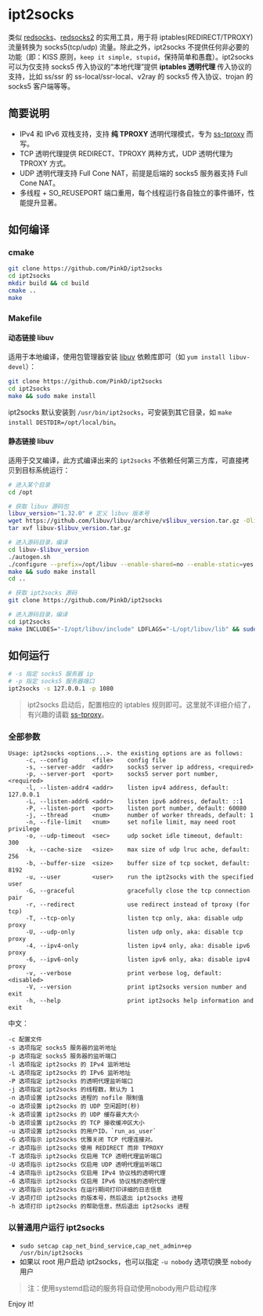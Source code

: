 # ipt2socks
类似 [redsocks](https://github.com/darkk/redsocks)、[redsocks2](https://github.com/semigodking/redsocks) 的实用工具，用于将 iptables(REDIRECT/TPROXY) 流量转换为 socks5(tcp/udp) 流量。除此之外，ipt2socks 不提供任何非必要的功能（即：KISS 原则，`keep it simple, stupid`，保持简单和愚蠢）。ipt2socks 可以为仅支持 socks5 传入协议的“本地代理”提供 **iptables 透明代理** 传入协议的支持，比如 ss/ssr 的 ss-local/ssr-local、v2ray 的 socks5 传入协议、trojan 的 socks5 客户端等等。

## 简要说明
- IPv4 和 IPv6 双栈支持，支持 **纯 TPROXY** 透明代理模式，专为 [ss-tproxy](https://github.com/zfl9/ss-tproxy) 而写。
- TCP 透明代理提供 REDIRECT、TPROXY 两种方式，UDP 透明代理为 TPROXY 方式。
- UDP 透明代理支持 Full Cone NAT，前提是后端的 socks5 服务器支持 Full Cone NAT。
- 多线程 + SO_REUSEPORT 端口重用，每个线程运行各自独立的事件循环，性能提升显著。

## 如何编译


### cmake

```bash
git clone https://github.com/PinkD/ipt2socks
cd ipt2socks
mkdir build && cd build
cmake ..
make
```

### Makefile

#### 动态链接 libuv

适用于本地编译，使用包管理器安装 [libuv](https://github.com/libuv/libuv) 依赖库即可（如 `yum install libuv-devel`）：

```bash
git clone https://github.com/PinkD/ipt2socks
cd ipt2socks
make && sudo make install
```

ipt2socks 默认安装到 `/usr/bin/ipt2socks`，可安装到其它目录，如 `make install DESTDIR=/opt/local/bin`。


#### 静态链接 libuv

适用于交叉编译，此方式编译出来的 `ipt2socks` 不依赖任何第三方库，可直接拷贝到目标系统运行：

```bash
# 进入某个目录
cd /opt

# 获取 libuv 源码包
libuv_version="1.32.0" # 定义 libuv 版本号
wget https://github.com/libuv/libuv/archive/v$libuv_version.tar.gz -Olibuv-$libuv_version.tar.gz
tar xvf libuv-$libuv_version.tar.gz

# 进入源码目录，编译
cd libuv-$libuv_version
./autogen.sh
./configure --prefix=/opt/libuv --enable-shared=no --enable-static=yes CC="gcc -O3"
make && sudo make install
cd ..

# 获取 ipt2socks 源码
git clone https://github.com/PinkD/ipt2socks

# 进入源码目录，编译
cd ipt2socks
make INCLUDES="-I/opt/libuv/include" LDFLAGS="-L/opt/libuv/lib" && sudo make install
```

## 如何运行

```bash
# -s 指定 socks5 服务器 ip
# -p 指定 socks5 服务器端口
ipt2socks -s 127.0.0.1 -p 1080
```

> ipt2socks 启动后，配置相应的 iptables 规则即可。这里就不详细介绍了，有兴趣的请戳 [ss-tproxy](https://github.com/zfl9/ss-tproxy)。

### 全部参数

```text
Usage: ipt2socks <options...>. the existing options are as follows:
     -c, --config       <file>    config file
     -s, --server-addr  <addr>    socks5 server ip address, <required>
     -p, --server-port  <port>    socks5 server port number, <required>
     -l, --listen-addr4 <addr>    listen ipv4 address, default: 127.0.0.1
     -L, --listen-addr6 <addr>    listen ipv6 address, default: ::1
     -P, --listen-port  <port>    listen port number, default: 60080
     -j, --thread       <num>     number of worker threads, default: 1
     -n, --file-limit   <num>     set nofile limit, may need root privilege
     -o, --udp-timeout  <sec>     udp socket idle timeout, default: 300
     -k, --cache-size   <size>    max size of udp lruc ache, default: 256
     -b, --buffer-size  <size>    buffer size of tcp socket, default: 8192
     -u, --user         <user>    run the ipt2socks with the specified user
     -G, --graceful               gracefully close the tcp connection pair
     -r, --redirect               use redirect instead of tproxy (for tcp)
     -T, --tcp-only               listen tcp only, aka: disable udp proxy
     -U, --udp-only               listen udp only, aka: disable tcp proxy
     -4, --ipv4-only              listen ipv4 only, aka: disable ipv6 proxy
     -6, --ipv6-only              listen ipv6 only, aka: disable ipv4 proxy
     -v, --verbose                print verbose log, default: <disabled>
     -V, --version                print ipt2socks version number and exit
     -h, --help                   print ipt2socks help information and exit
```

中文：

```text
-c 配置文件
-s 选项指定 socks5 服务器的监听地址
-p 选项指定 socks5 服务器的监听端口
-l 选项指定 ipt2socks 的 IPv4 监听地址
-L 选项指定 ipt2socks 的 IPv6 监听地址
-P 选项指定 ipt2socks 的透明代理监听端口
-j 选项指定 ipt2socks 的线程数，默认为 1
-n 选项设置 ipt2socks 进程的 nofile 限制值
-o 选项设置 ipt2socks 的 UDP 空闲超时(秒)
-k 选项设置 ipt2socks 的 UDP 缓存最大大小
-b 选项设置 ipt2socks 的 TCP 接收缓冲区大小
-u 选项设置 ipt2socks 的用户ID，`run_as_user`
-G 选项指示 ipt2socks 优雅关闭 TCP 代理连接对。
-r 选项指示 ipt2socks 使用 REDIRECT 而非 TPROXY
-T 选项指示 ipt2socks 仅启用 TCP 透明代理监听端口
-U 选项指示 ipt2socks 仅启用 UDP 透明代理监听端口
-4 选项指示 ipt2socks 仅启用 IPv4 协议栈的透明代理
-6 选项指示 ipt2socks 仅启用 IPv6 协议栈的透明代理
-v 选项指示 ipt2socks 在运行期间打印详细的日志信息
-V 选项打印 ipt2socks 的版本号，然后退出 ipt2socks 进程
-h 选项打印 ipt2socks 的帮助信息，然后退出 ipt2socks 进程
```

### 以普通用户运行 ipt2socks

- `sudo setcap cap_net_bind_service,cap_net_admin+ep /usr/bin/ipt2socks`
- 如果以 root 用户启动 ipt2socks，也可以指定 `-u nobody` 选项切换至 `nobody` 用户

> 注：使用systemd启动的服务将自动使用nobody用户启动程序

Enjoy it!

